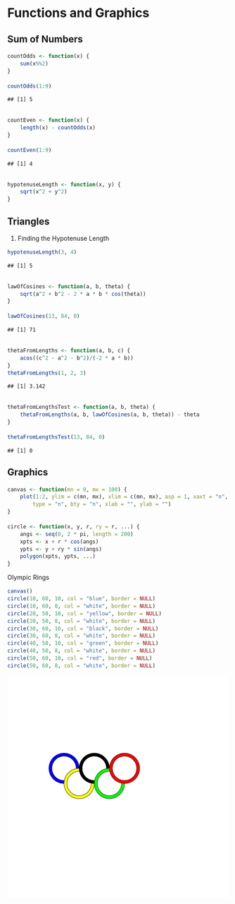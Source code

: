 Functions and Graphics
=========================
## Sum of Numbers

```r
countOdds <- function(x) {
    sum(x%%2)
}

countOdds(1:9)
```

```
## [1] 5
```

```r

countEven <- function(x) {
    length(x) - countOdds(x)
}

countEven(1:9)
```

```
## [1] 4
```

```r

hypotenuseLength <- function(x, y) {
    sqrt(x^2 + y^2)
}
```

## Triangles
1. Finding the Hypotenuse Length

```r
hypotenuseLength(3, 4)
```

```
## [1] 5
```

```r

lawOfCosines <- function(a, b, theta) {
    sqrt(a^2 + b^2 - 2 * a * b * cos(theta))
}

lawOfCosines(13, 84, 0)
```

```
## [1] 71
```

```r

thetaFromLengths <- function(a, b, c) {
    acos((c^2 - a^2 - b^2)/(-2 * a * b))
}
thetaFromLengths(1, 2, 3)
```

```
## [1] 3.142
```

```r

thetaFromLengthsTest <- function(a, b, theta) {
    thetaFromLengths(a, b, lawOfCosines(a, b, theta)) - theta
}

thetaFromLengthsTest(13, 84, 0)
```

```
## [1] 0
```

## Graphics

```r
canvas <- function(mn = 0, mx = 100) {
    plot(1:2, ylim = c(mn, mx), xlim = c(mn, mx), asp = 1, xaxt = "n", yaxt = "n", 
        type = "n", bty = "n", xlab = "", ylab = "")
}

circle <- function(x, y, r, ry = r, ...) {
    angs <- seq(0, 2 * pi, length = 200)
    xpts <- x + r * cos(angs)
    ypts <- y + ry * sin(angs)
    polygon(xpts, ypts, ...)
}
```

Olympic Rings

```r
canvas()
circle(10, 60, 10, col = "blue", border = NULL)
circle(10, 60, 8, col = "white", border = NULL)
circle(20, 50, 10, col = "yellow", border = NULL)
circle(20, 50, 8, col = "white", border = NULL)
circle(30, 60, 10, col = "black", border = NULL)
circle(30, 60, 8, col = "white", border = NULL)
circle(40, 50, 10, col = "green", border = NULL)
circle(40, 50, 8, col = "white", border = NULL)
circle(50, 60, 10, col = "red", border = NULL)
circle(50, 60, 8, col = "white", border = NULL)
```

![plot of chunk unnamed-chunk-4](figure/unnamed-chunk-4.png) 

```
